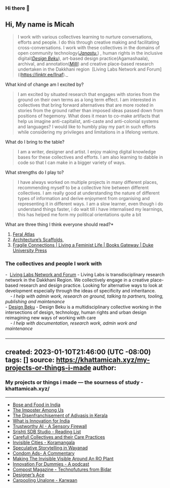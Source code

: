 ### Hi there 👋

<!--
**micahchoo/micahchoo** is a ✨ _special_ ✨ repository because its `README.md` (this file) appears on your GitHub profile.

Here are some ideas to get you started:

- 🔭 I’m currently working on ...
- 🌱 I’m currently learning ...
- 👯 I’m looking to collaborate on ...
- 🤔 I’m looking for help with ...
- 💬 Ask me about ...
- 📫 How to reach me: ...
- 😄 Pronouns: ...
- ⚡ Fun fact: ...
-->


## Hi, My name is Micah  

>I work with various collectives learning to nurture conversations, efforts and people. I do this through creative making and facilitating cross-conversations. I work with these collectives in the domains of open community technology(_[Janastu,](https://open.janastu.org/)_) , human rights in the inclusive digital(_[Design Beku](https://designbeku.in/)_), art-based design practice(Agamashaala), archival, and annotation(_[Milli](https://www.milli.link/)_) and creative place-based research undertaken in the Dakkhani region  [Living Labs Network and Forum]((https://linktr.ee/llnaf)._
  
What kind of change am I excited by?

>I am excited by situated research that engages with stories from the ground on their own terms as a long term effect. I am interested in collectives that bring forward alternatives that are more rooted in stories from the ground rather than imposed ideas passed down from positions of hegemony. What does it mean to co-make artifacts that help us imagine anti-capitalist, anti-caste and anti-colonial systems and languages? I would like to humbly play my part in such efforts while considering my privileges and limitations in a lifelong venture.

What do I bring to the table?

>I am a writer, designer and artist. I enjoy making digital knowledge bases for these collectives and efforts. I am also learning to dabble in code so that I can make in a bigger variety of ways.

What strengths do I play to?

>I have always worked on multiple projects in many different places, recommending myself to be a collective hire between different collectives. I am really good at understanding the nature of different types of information and derive enjoyment from organising and representing it in different ways. I am a slow learner, even though i do understand things faster, i do wait till i have internalised my learnings, this has helped me form my political orientations quite a bit

What are three thing I think everyone should read?*
1. [Feral Atlas](https://feralatlas.supdigital.org/?cd=true&rr=true&cdex=true)
2. [Architecture’s Scaffolds,](https://www.e-flux.com/architecture/overgrowth/221616/architecture-s-scaffolds/)
3. [Fragile Connections | Living a Feminist Life | Books Gateway | Duke University Press](https://read.dukeupress.edu/books/book/1933/chapter-abstract/191601/Fragile-Connections?redirectedFrom=fulltext)


  
### The collectives and people I work with  
  
-  [Living Labs Network and Forum](https://linktr.ee/llnaf) - Living Labs is transdisciplinary research network in the Dakkhani Region. We collectively engage in a creative place-based research and design practice. Looking for alternative ways to look at development especially through the ideas of specificity and inheritance.  
    *- I help with admin work, research on ground, talking to partners, tooling, publishing and maintenance*  
- [Design Beku](https://designbeku.in) - Design Beku is a multidisciplinary collective working in the intersections of design, technology, human rights and urban design reimagining new ways of working with care   
    *- I help with documentation, research work, admin work and maintenance*  

### 
---
created: 2023-01-10T21:46:00 (UTC -08:00)
tags: []
source: https://khattamicah.xyz/my-projects-or-things-i-made
author: 
---

### My projects or things i made — the sourness of study - khattamicah.xyz/
---
-   [Bose and Food in India](https://khattamicah.xyz/bose-and-food-in-india)
-   [The Imposter Among Us](https://khattamicah.xyz/the-imposter-among-us)
-   [The Disenfranchisement of Adivasis in Kerala](https://khattamicah.xyz/the-disenfranchisement-of-adivasis-in-kerala)
-   [What is Innovation for India](https://khattamicah.xyz/what-is-innovation-for-india)
-   [Trustworthy AI - A Sensory Firewall](https://khattamicah.xyz/trustworthy-ai-a-sensory-firewall)
-   [Srishti SDB Studio - Reading List](https://khattamicah.xyz/srishti-sdb-studio-reading-list)
-   [Carefull Collectives and their Care Practices](https://khattamicah.xyz/carefull-collectives-and-their-care-practices)
-   [Invisible Cities - Koramangala](https://khattamicah.xyz/invisible-cities-koramangala)
-   [Speculative Storytelling in Wayanad](https://khattamicah.xyz/speculative-storytelling-in-wayanad)
-   [Condom Ads- A Commentary](https://khattamicah.xyz/condom-ads-a-commentary)
-   [Making The Invisible Visible Around An RO Plant](https://khattamicah.xyz/making-the-invisible-visible-around-an-ro-plant)
-   [Innovation For Dummies - A podcast](https://khattamicah.xyz/innovation-for-dummies-a-podcast)
-   [Compost Magazine - Technofutures from Bidar](https://khattamicah.xyz/compost-magazine-technofutures-from-bidar)
-   [Designer’s Ace](https://khattamicah.xyz/designer-s-ace)
-   [Carpooling Unalone - Karwaan](https://khattamicah.xyz/carpooling-unalone-karwaan)


